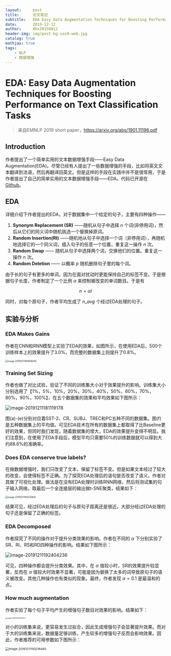 ```yaml
---
layout:     post
title:      论文笔记
subtitle:   EDA Easy Data Augmentation Techniques for Boosting Performance on Text Classification Tasks
date:       2019-12-12
author:     dhx20150812
header-img: img/post-bg-ios9-web.jpg
catalog: true
mathjax: true
tags:
    - NLP
    - 数据增强
---
```




# EDA: Easy Data Augmentation Techniques for Boosting Performance on Text Classification Tasks


>   来自EMNLP 2019 short paper，https://arxiv.org/abs/1901.11196.pdf

## Introduction

作者提出了一个简单实用的文本数据增强手段——Easy Data Augmentation(EDA)。尽管已经有人提出了一些数据增强的手段，比如将英文文本翻译到法语，然后再翻译回英文。但是这样的手段在实践中并不是很常用，于是作者提出了自己的简单实用的文本数据增强手段——EDA。代码已开源在[Github](http://github.com/jasonwei20/eda_nlp)。

## EDA

详细介绍下作者提出的EDA，对于数据集中一个给定的句子，主要有四种操作——

1.  **Synonym Replacement (SR)** ——随机从句子中选择 $n$ 个词(非停用词)，然后从它们的同义词中随机挑选一个替换掉原词。
2.  **Random Insertion(RI)** ——随机地从句子中选择一个词（非停用词），再随机地选择它的一个同义词，插入句子的任意一个位置，重复这一操作 $n$ 次。
3.  **Random Swap** —— 随机从句子中选择两个词，交换他们的位置。重复这一操作 $n$ 次。
4.  **Random Deletion** —— 以概率 $p$ 随机删除句子里的每个词。

由于长的句子有更多的单词，因为在面对扰动时更能保持自己的标签不变。于是根据句子长度，作者制定了一个比例 $\alpha$ 来控制被改变的单词数目。于是有

$$
n=\alpha l
$$

同时，对每个原句子，作者平均生成了 $n\_{avg}$ 个经过EDA处理的句子。

##  实验与分析

### EDA Makes Gains

作者在CNN和RNN模型上实验了EDA的效果，如图所示，在使用EDA后，500个训练样本上的效果提升了3.0%，而完整的数据集上则提升了0.8%。

<img src="https://note.youdao.com/yws/api/personal/file/WEBb982f33b2cb7f25d9cd1790e421bacde?method=download&shareKey=783cf5487fc6cf6999c13254396837ac" alt="image-20191211180808445" style="zoom:50%;" />

### Training Set Sizing

作者也做了对比试验，验证了不同的训练集大小对于效果提升的影响。训练集大小分别选用了【1%，5%，10%，20%，30%，40%，50%，60%，70%，80%，90%，100%】，在五个数据集的效果和平均效果如下图所示：

![image-20191211181119178](https://note.youdao.com/yws/api/personal/file/WEB25be1d34633c3014a7e5bdf2d508f1d0?method=download&shareKey=738ce827ed03a1f5caf8865838eb198f)

图(a)-(e)分别对应着SST-2、CR、SUBJ、TREC和PC五种不同的数据集。图(f)是五种数据集上的平均值。可见EDA技术在所有的数据集上都取得了比Baseline更好的效果，但同时我们发现，随着数据集的增大，EDA的效果提升变得不明显。我们注意到，在使用了EDA手段后，模型平均只需要50%的训练数据就可以得到大约88.6%的准确率。

### Does EDA conserve true labels?

在做数据增强时，我们只改变了文本，保留了标签不变。但是如果文本经过了较大的改变，会使得标签不正确。为了探究EDA处理后的语句是否改变了语义，作者对其做了可视化处理。做法是在没有EDA处理时训练RNN网络，然后将测试集的句子输入网络，取最后一个全连接层的输出做t-SNE聚类，结果如下：

<img src="https://note.youdao.com/yws/api/personal/file/WEBcae138ab4fe11083b85cefd527306408?method=download&shareKey=64637458556586c8a121a07a3638e117" alt="image-20191211182530641" style="zoom:50%;" />

结果可见，经过EDA处理后的句子与原句子距离还是很近。大部分经过EDA处理的句子还是保留了正确的标签。

### EDA Decomposed

作者探究了不同的操作对于提升分类效果的影响。作者在不同的 $\alpha$ 下分别实验了SR、RI、RS和RD四种操作的影响。结果如下图所示：

![image-20191211192404236](https://note.youdao.com/yws/api/personal/file/WEB8a807b8858218c8ba5df70a9853f06ec?method=download&shareKey=dd26986d1f6336228648d7bce7649bd3)

可见，四种操作都会提升分类效果。其中，在 $\alpha$ 值较小时，SR的效果提升较显著，反而在 $\alpha$ 值较大时效果不显著，可能是因为替换了太多的词导致原句子的语义被改变。其他几种操作也有类似的现象。最终，作者发现 $\alpha=0.1$ 是最温和的点。

### How much augmentation

作者实验了每个句子平均产生的增强句子数目对效果的影响。结果如下：

<img src="https://note.youdao.com/yws/api/personal/file/WEB6059f2a572689f27ffd4bcaa6d68019e?method=download&shareKey=f9bba6634fae8b14a16d32a52c16333d" alt="image-20191211192929577" style="zoom: 33%;" />

对小的训练集来说，更容易发生过拟合，因此生成增强句子会显著提升效果。而对于大的训练集来说，数据量足够训练，产生较多的增强句子反而会影响效果。因此，作者推荐的可用参数如下图所示：

<img src="https://note.youdao.com/yws/api/personal/file/WEB4820c70dbfc47b7ef59c44e27f357774?method=download&shareKey=5075c7dcc69015c8883211d83779afbb" alt="image-20191211193216465" style="zoom:67%;" />
